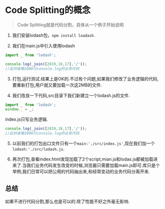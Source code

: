 # Code Splitting的概念

>Code Splitting就是代码分割，具体从一个例子开始说明

1. 我们安装lodash包，`npm install loadash`.

2. 我们在main.js中引入使用lodash
```JavaScript
import _ from 'lodash';

console.log(_join([2019,18,17],'/'));
//此时省略1000行console.log的业务代码
```

3. 打包,运行测试.结果上是OK的.不过有个问题,如果我们修改了业务逻辑的代码,要重新打包,用户就又要加载一次这2MB的文件.

4. 我们改良一下代码,src目录下我们新建立一个lodash.js的文件.
```JavaScript
import _ from 'lodash';
window._ = _;
```
index.js只写业务逻辑.
```JavaScript
console.log(_join([2019,18,17],'/'));
//此时省略1000行console.log的业务代码
```

5. 以前我们的打包出口文件只有一个`main:'./src/index.js'`,现在我们加一个`lodash:'./src/lodash.js`.

6. 再次打包,查看index.html发现加载了2个script,mian.js和lodas.js都被加载进来了.当我们业务代码发生改变的时候,浏览器只需要加载main.js即可.库只是个举例,我们日常可以把公用的代码抽出来,和经常变动的业务代码分离开来.

## 总结

如果不进行代码分割,那么也是可以的.除了性能不好之外毫无影响.